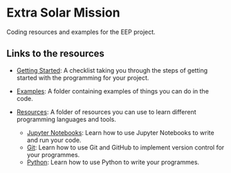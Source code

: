 # Extra Solar Mission

Coding resources and examples for the EEP project.

## Links to the resources

- [Getting Started](getting_started.md): A checklist taking you through the steps of getting started with the programming for your project. 

- [Examples](/Examples): A folder containing examples of things you can do in the code.

- [Resources](/Resources): A folder of resources you can use to learn different programming languages and tools.
  - [Jupyter Notebooks](/Jupyter-Notebooks): Learn how to use Jupyter Notebooks to write and run your code.
  - [Git](/Git): Learn how to use Git and GitHub to implement version control for your programmes.
  - [Python](Python/): Learn how to use Python to write your programmes.
  

    

